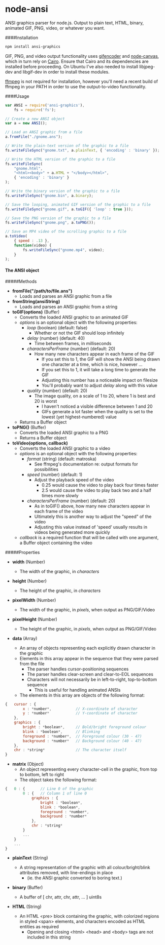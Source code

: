 node-ansi
=========

ANSI graphics parser for node.js.  Output to plain text, HTML, binary, animated GIF, PNG, video, or whatever you want.

####Installation

```sh
npm install ansi-graphics
```

GIF, PNG, and video output functionality uses [gifencoder](https://github.com/eugeneware/gifencoder) and [node-canvas](https://github.com/Automattic/node-canvas), which in turn rely on [Cairo](http://cairographics.org/).  Ensure that Cairo and its dependencies are installed before proceeding.  On Ubuntu I've also needed to install libjpeg-dev and libgif-dev in order to install these modules.

[ffmpeg](http://ffmpeg.org/) is not required for installation, however you'll need a recent build of ffmpeg in your PATH in order to use the output-to-video functionality.

####Usage

```js
var ANSI = require('ansi-graphics'),
	fs = require('fs');

// Create a new ANSI object
var a = new ANSI();

// Load an ANSI graphic from a file
a.fromFile("./gnome.ans");

// Write the plain-text version of the graphic to a file
fs.writeFileSync("gnome.txt", a.plainText, { 'encoding' : 'binary' });

// Write the HTML version of the graphic to a file
fs.writeFileSync(
	"gnome.html",
	"<html><body>" + a.HTML + "</body></html>",
	{ 'encoding' : 'binary' }
);

// Write the binary version of the graphic to a file
fs.writeFileSync("gnome.bin", a.binary);

// Save the looping, animated GIF version of the graphic to a file
fs.writeFileSync("gnome.gif", a.toGIF({ 'loop' : true }));

// Save the PNG version of the graphic to a file
fs.writeFileSync("gnome.png", a.toPNG());

// Save an MP4 video of the scrolling graphic to a file
a.toVideo(
	{ speed : .13 },
	function(video) {
		fs.writeFileSync("gnome.mp4", video);
	}
);
```

#### The ANSI object

#####Methods

- **fromFile("/path/to/file.ans")**
	- Loads and parses an ANSI graphic from a file
- **fromString(ansiString)**
	- Loads and parses an ANSI graphic from a string
- **toGIF(options)** (Buffer)
	- Converts the loaded ANSI graphic to an animated GIF
	- *options* is an optional object with the following properties:
		- *loop* (boolean) (default: false)
			- Whether or not the GIF should loop infinitely
		- *delay* (number) (default: 40)
			- Time between frames, in milliseconds
		- *charactersPerFrame* (number) (default: 20)
			- How many new characters appear in each frame of the GIF
				- If you set this to 1, the GIF will show the ANSI being drawn one character at a time, which is nice, however ...
				- If you set this to 1, it will take a long time to generate the GIF
				- Adjusting this number has a noticeable impact on filesize
				- You'll probably want to adjust *delay* along with this value
		- *quality* (number) (default: 20)
			- The image quality, on a scale of 1 to 20, where 1 is best and 20 is worst
				- I haven't noticed a visible difference between 1 and 20
				- GIFs generate a lot faster when the quality is set to the lowest (yet highest-numbered) value
	- Returns a Buffer object
- **toPNG()** (Buffer)
	- Converts the loaded ANSI graphic to a PNG
	- Returns a Buffer object
- **toVideo(options, callback)**
	- Converts the loaded ANSI graphic to a video
	- *options* is an optional object with the following properties:
		- *format* (string) (default: matroska)
			- See ffmpeg's documentation re: output formats for possibilities
		- *speed* (number) (default: 1)
			- Adjust the playback speed of the video
				- 0.25 would cause the video to play back four times faster
				- 2.5 would cause the video to play back two and a half times more slowly
		- *charactersPerFrame* (number) (default: 20)
			- As in toGIF() above, how many new characters appear in each frame of the video
			- Ultimately this is another way to adjust the "speed" of the video
			- Adjusting this value instead of 'speed' usually results in videos being generated more quickly
	- *callback* is a required function that will be called with one argument, a Buffer object containing the video

#####Properties

- **width** (Number)
	- The width of the graphic, in *characters*

- **height** (Number)
	- The height of the graphic, in *characters*

- **pixelWidth** (Number)
	- The width of the graphic, in *pixels*, when output as PNG/GIF/Video

- **pixelHeight** (Number)
	- The height of the graphic, in *pixels*, when output as PNG/GIF/Video

- **data** (Array)
	- An array of objects representing each explicitly drawn character in the graphic
	- Elements in this array appear in the sequence that they were parsed from the file
		- The parser handles cursor-positioning sequences
		- The parser handles clear-screen and clear-to-EOL sequences
		- Characters will not necessarily be in left-to-right, top-to-bottom sequence
			- This is useful for handling animated ANSIs
	- The elements in this array are objects of the following format:

```js
{	cursor : {
		x : *number*,			// X-coordinate of character
		y : *number*			// Y-coordinate of character
	},
	graphics : {
		bright : *boolean*,		// Bold/bright foreground colour
		blink : *boolean*,		// Blinking
		foreground : *number*,	// Foreground colour (30 - 47)
		background : *number*	// Background colour (40 - 47)
	},
	chr : *string*				// The character itself
}
```
- **matrix** (Object)
	- An object representing every character-cell in the graphic, from top to bottom, left to right
	- The object takes the following format:

```js
{	0 : { 		// Line 0 of the graphic
		0 : {	// Column 1 of line 0
			graphics : {
				bright : *boolean*,
				blink : *boolean*,
				foreground : *number*,
				background : *number*
			},
			chr : *string*
		}
		...
	}
	...
}
```

- **plainText** (String)
	- A string representation of the graphic with all colour/bright/blink attributes removed, with line-endings in place
		- (ie. the ANSI graphic converted to boring text.)

- **binary** (Buffer)
	- A buffer of [ chr, attr, chr, attr, ... ] uint8s

- **HTML** (String)
	- An HTML &lt;pre&gt; block containing the graphic, with colorized regions in styled &lt;span&gt; elements, and characters encoded as HTML entities as required
		- Opening and closing &lt;html&gt; &lt;head&gt; and &lt;body&gt; tags are not included in this string